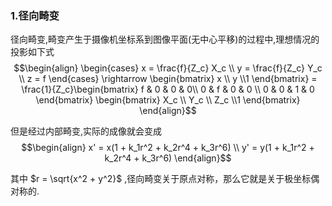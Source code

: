 ### 1.径向畸变
径向畸变,畸变产生于摄像机坐标系到图像平面(无中心平移)的过程中,理想情况的投影如下式
$$\begin{align}
    \begin{cases}
        x = \frac{f}{Z_c} X_c \\
        y = \frac{f}{Z_c} Y_c \\
        z = f
    \end{cases} \rightarrow \begin{bmatrix}
        x \\ y  \\1
    \end{bmatrix} = \frac{1}{Z_c}\begin{bmatrix}
        f & 0 & 0 & 0\\
        0 & f & 0 & 0 \\
        0 & 0 & 1 & 0 
    \end{bmatrix} \begin{bmatrix}
        X_c \\ Y_c \\ Z_c \\1
    \end{bmatrix}
\end{align}$$

但是经过内部畸变,实际的成像就会变成
$$\begin{align}
    x' = x(1 + k_1r^2 + k_2r^4 + k_3r^6) \\
    y' = y(1 + k_1r^2 + k_2r^4 + k_3r^6)
\end{align}$$

其中 $r = \sqrt{x^2 + y^2}$ ,径向畸变关于原点对称，那么它就是关于极坐标偶对称的.


